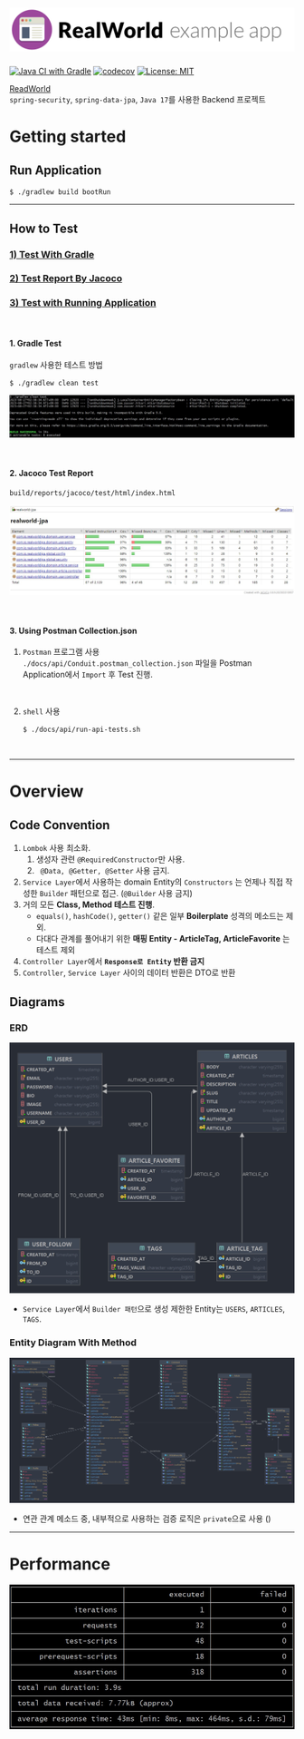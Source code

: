 # ![RealWorld Example App](logo.png)


[![Java CI with Gradle](https://github.com/Shim8934/realworld-jpa/actions/workflows/gradle.yml/badge.svg?branch=JwtWithOauth2)](https://github.com/Shim8934/realworld-jpa/actions/workflows/gradle.yml)
[![codecov](https://codecov.io/github/Shim8934/realworld-jpa/graph/badge.svg?token=1FHT31HX3H)](https://codecov.io/github/Shim8934/realworld-jpa)
[![License: MIT](https://img.shields.io/badge/License-MIT-yellow.svg)](https://opensource.org/licenses/MIT)

[ReadWorld](https://realworld-docs.netlify.app/docs/intro)  
`spring-security`, `spring-data-jpa`, `Java 17`를 사용한 Backend 프로젝트 

# Getting started  

## Run Application
``` shell
$ ./gradlew build bootRun
```

---

## How to Test
### [1) Test With Gradle](#1-gradle-test)
### [2) Test Report By Jacoco](#2-jacoco-test-report)
### [3) Test with Running Application](#3-using-postman-collectionjson)  

<br>

#### 1. Gradle Test
`gradlew` 사용한 테스트 방법  

``` shell
$ ./gradlew clean test
```
![GradlewTest](./docs/study/gradlewtest.jpg)  

<br>

#### 2. Jacoco Test Report
```text
build/reports/jacoco/test/html/index.html
```
![JacocoTestReport](./docs/study/jacocoTestReport.jpg)  

<br>

#### 3. Using Postman Collection.json
1) `Postman` 프로그램 사용  
`./docs/api/Conduit.postman_collection.json` 파일을 Postman Application에서 `Import` 후 Test 진행.  

<br>

2) `shell` 사용  
    ```shell
    $ ./docs/api/run-api-tests.sh
    ```

<br>

---

# Overview

## Code Convention
1) `Lombok` 사용 최소화.  
    1) 생성자 관련 `@RequiredConstructor`만 사용.
    2) ` @Data, @Getter, @Setter` 사용 금지.  
2) `Service Layer`에서 사용하는 domain Entity의 `Constructors` 는 언제나 직접 작성한 `Builder` 패턴으로 접근. (`@Builder` 사용 금지)  
3) 거의 모든 **Class, Method 테스트 진행**.
    - `equals()`, `hashCode()`, `getter()` 같은 일부 **Boilerplate** 성격의 메소드는 제외.
    - 다대다 관계를 풀어내기 위한 **매핑 Entity - ArticleTag, ArticleFavorite** 는 테스트 제외  
4) `Controller Layer`에서 **`Response로 Entity` 반환 금지**
5) `Controller`, `Service Layer` 사이의 데이터 반환은 DTO로 반환

## Diagrams

### ERD
![ERD](./docs/study/ERD.jpg)
* `Service Layer`에서 `Builder 패턴`으로 생성 제한한 Entity는 `USERS`, `ARTICLES`, `TAGS`.


### Entity Diagram With Method
![Whole_Entity_With_Method](./docs/study/Entity_Diagram_WithMethod.jpg)
* 연관 관계 메소드 중, 내부적으로 사용하는 검증 로직은 `private`으로 사용 ()  

---

# Performance

![performance](./docs/study/Test_Result.jpg)